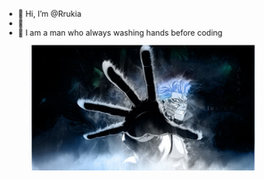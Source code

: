 - 👋 Hi, I’m @Rrukia
- 🚿
- 🤲 I am a man who always washing hands before coding

<img src="./bg.jpg" style="width: 25rem; margin-left: 3rem;">